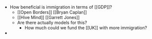 - How beneficial is immigration in terms of [[GDP]]?
	- [[Open Borders]] [[Bryan Caplan]]
	- [[Hive Mind]] [[Garrett Jones]]
	- Are there actually models for this?
		- How much could we fund the [[UK]] with more immigration?
-